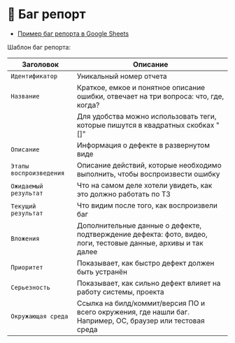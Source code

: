 # 🦊 Баг репорт
-  [Пример баг репорта в Google Sheets]()

Шаблон баг репорта:

|        Заголовок        |              Описание                                                                                          |
|-------------------------|----------------------------------------------------------------------------------------------------------------|
| `Идентификатор`         | Уникальный номер отчета                                                                                        |
| `Название `             | Краткое, емкое и понятное описание ошибки, отвечает на три вопроса: что, где, когда?                           |
|                         | Для удобства можно использовать теги, которые пишутся в квадратных скобках "[]"                                |
| `Описание`              | Информация о дефекте в развернутом виде                                                                        |
| `Этапы воспроизведения` | Описание действий, которые необходимо выполнить, чтобы воспроизвести ошибку                                    |
| `Ожидаемый результат`   | Что на самом деле хотели увидеть, как это должно работать по ТЗ                                                |
| `Текущий результат`     | Что видим после того, как воспроизвели баг                                                                     |
| `Вложения`              | Дополнительные данные о дефекте, подтверждение дефекта: фото, видео, логи, тестовые данные, архивы и так далее |
| `Приоритет`             | Показывает, как быстро дефект должен быть устранён                                                             |
| `Серьезность`           | Показывает, как сильно дефект влияет на работу системы, проекта                                                |
| `Окружающая среда`      | Ссылка на билд/коммит/версия ПО и всего окружения, где нашли баг. Например, ОС, браузер или тестовая среда     |
